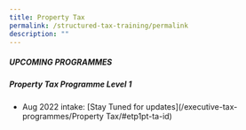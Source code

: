 ```yaml
---
title: Property Tax
permalink: /structured-tax-training/permalink
description: ""
---
```

##### **UPCOMING PROGRAMMES**


##### **Property Tax Programme Level 1**

* Aug 2022 intake: [Stay Tuned for updates\](/executive-tax-programmes/Property Tax/#etp1pt-ta-id)
